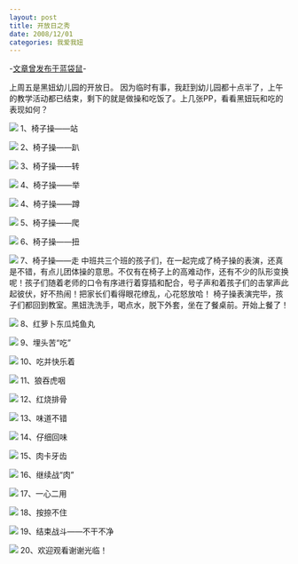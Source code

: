 ```yaml
---
layout: post
title: 开放日之秀
date: 2008/12/01
categories: 我爱我妞
---
```


-[文章曾发布于蓝袋鼠](http://landaishu.hi2net.com/home/blog_read.asp?id=4175&blogid=58963)-



 上周五是黑妞幼儿园的开放日。
 因为临时有事，我赶到幼儿园都十点半了，上午的教学活动都已结束，剩下的就是做操和吃饭了。上几张PP，看看黑妞玩和吃的表现如何？

![](/heiniuniu_uploads/upload20083/20081130224313332.jpg)
1、椅子操——站

![](/heiniuniu_uploads/upload20083/20081130224454669.jpg)
2、椅子操——趴

![](/heiniuniu_uploads/upload20083/20081130224635763.jpg)
3、椅子操——转

![](/heiniuniu_uploads/upload20083/20081130225937882.jpg)
4、椅子操——举

![](/heiniuniu_uploads/upload20083/20081130224748362.jpg)
4、椅子操——蹲

![](/heiniuniu_uploads/upload20083/2008113022490406.jpg)
5、椅子操——爬

![](/heiniuniu_uploads/upload20083/20081130225038918.jpg)
6、椅子操——扭


![](/heiniuniu_uploads/upload20083/200811302331337.jpg) 
7、椅子操——走
 中班共三个班的孩子们，在一起完成了椅子操的表演，还真是不错，有点儿团体操的意思。不仅有在椅子上的高难动作，还有不少的队形变换呢！孩子们随着老师的口令有序进行着穿插和配合，号子声和着孩子们的击掌声此起彼伏，好不热闹！把家长们看得眼花缭乱，心花怒放哈！
 椅子操表演完毕，孩子们都回到教室。黑妞洗洗手，喝点水，脱下外套，坐在了餐桌前。开始上餐了！

![](/heiniuniu_uploads/upload20083/20081130232058476.jpg)
8、红萝卜东瓜炖鱼丸

![](/heiniuniu_uploads/upload20083/20081130232219792.jpg)
9、埋头苦“吃”

![](/heiniuniu_uploads/upload20083/20081130232319517.jpg)
10、吃并快乐着

![](/heiniuniu_uploads/upload20083/20081130232430244.jpg)
11、狼吞虎咽

![](/heiniuniu_uploads/upload20083/20081130232557843.jpg)
12、红烧排骨

![](/heiniuniu_uploads/upload20083/20081130232737611.jpg)
13、味道不错

![](/heiniuniu_uploads/upload20083/20081130232856424.jpg)
14、仔细回味

![](/heiniuniu_uploads/upload20083/20081130232948473.jpg)
15、肉卡牙齿

![](/heiniuniu_uploads/upload20083/2008113023387700.jpg)
16、继续战“肉”

![](/heiniuniu_uploads/upload20083/20081130234734780.jpg)
17、一心二用

![](/heiniuniu_uploads/upload20083/20081130234947779.jpg)
18、按捺不住

![](/heiniuniu_uploads/upload20083/20081130235045631.jpg)
19、结束战斗——不干不净

![](/heiniuniu_uploads/upload20083/200812101514268.jpg)
20、欢迎观看谢谢光临！
